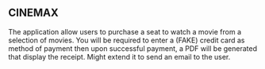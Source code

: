 ## CINEMAX

The application allow users to purchase a seat to watch a movie from a selection of movies. You will be required to enter a (FAKE) credit card as method of payment then upon successful payment, a PDF will be generated that display the receipt. Might extend it to send an email to the user.
